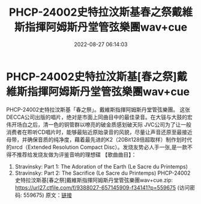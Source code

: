 ﻿---
title: PHCP-24002史特拉汶斯基春之祭戴維斯指揮阿姆斯丹堂管弦樂團wav+cue
date: 2022-08-27 06:14:03
categories: 古典音乐、新世纪、纯音雅乐
tags: 纯音雅乐
---
# PHCP-24002史特拉汶斯基[春之祭]戴維斯指揮阿姆斯丹堂管弦樂團wav+cue

PHCP-24002史特拉汶斯基「春之祭」。戴維斯指揮阿姆斯丹堂管弦樂團。
这张DECCA公司出版的唱片，绝对是市面上同曲目中的最佳录音。在大钹与大鼓的宏伟开场白之后，清一色的铜管群以嘹亮的破金质感划破天际
JVC公司为了让一般消费者在聆听CD唱片时，能够最贴近原始录音的风貌，尽量让声音还原至最接近母带，并确保音质的纯净度，藉着最先进的K2（20Bit128倍超取样）制作划时代的xrcd（Extended
Resolution Compact Disc）。发烧友势必人手一张,是一款不得不推荐给发烧友做为评鉴音响的理想碟
【歌曲曲目】：
1. Stravinsky: Part 1: The Adoration of the Earth (Le Sacre du
Printemps)
2. Stravinsky: Part 2: The Sacrifice (Le Sacre du Printemps)
PHCP-24002史特拉汶斯基[春之祭]戴維斯指揮阿姆斯丹堂管弦樂團wav+cue.zip: https://url27.ctfile.com/f/9388027-657145909-f34141?p=559675
(访问密码: 559675)
原文：[链接](https://blog.sina.com.cn/s/blog_1647c7e7601030z2u.html)